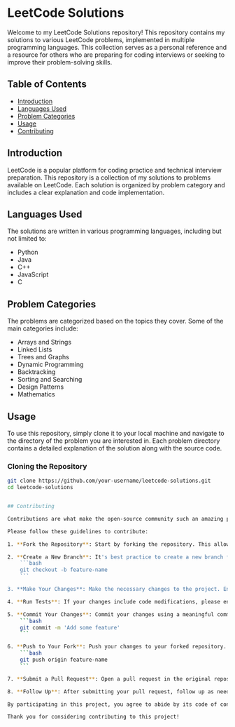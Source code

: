 # LeetCode Solutions

Welcome to my LeetCode Solutions repository! This repository contains my solutions to various LeetCode problems, implemented in multiple programming languages. This collection serves as a personal reference and a resource for others who are preparing for coding interviews or seeking to improve their problem-solving skills.

## Table of Contents

- [Introduction](#introduction)
- [Languages Used](#languages-used)
- [Problem Categories](#problem-categories)
- [Usage](#usage)
- [Contributing](#contributing)



## Introduction

LeetCode is a popular platform for coding practice and technical interview preparation. This repository is a collection of my solutions to problems available on LeetCode. Each solution is organized by problem category and includes a clear explanation and code implementation.

## Languages Used

The solutions are written in various programming languages, including but not limited to:

- Python
- Java
- C++
- JavaScript
- C

## Problem Categories

The problems are categorized based on the topics they cover. Some of the main categories include:

- Arrays and Strings
- Linked Lists
- Trees and Graphs
- Dynamic Programming
- Backtracking
- Sorting and Searching
- Design Patterns
- Mathematics

## Usage

To use this repository, simply clone it to your local machine and navigate to the directory of the problem you are interested in. Each problem directory contains a detailed explanation of the solution along with the source code.

### Cloning the Repository

```bash
git clone https://github.com/your-username/leetcode-solutions.git
cd leetcode-solutions


## Contributing

Contributions are what make the open-source community such an amazing place to learn, inspire, and create. Any contributions you make are **greatly appreciated**.

Please follow these guidelines to contribute:

1. **Fork the Repository**: Start by forking the repository. This allows you to freely experiment with changes without affecting the original project.

2. **Create a New Branch**: It's best practice to create a new branch for each significant change or feature. This makes it easier to manage multiple contributions at once and keep your changes organized.
    ```bash
    git checkout -b feature-name
    ```

3. **Make Your Changes**: Make the necessary changes to the project. Ensure your code is clean, and follows the project's coding standards and style. Write clear, concise commit messages.

4. **Run Tests**: If your changes include code modifications, please ensure you run the existing tests and add new tests if applicable to ensure your changes do not break any functionality.

5. **Commit Your Changes**: Commit your changes using a meaningful commit message.
    ```bash
    git commit -m 'Add some feature'
    ```

6. **Push to Your Fork**: Push your changes to your forked repository.
    ```bash
    git push origin feature-name
    ```

7. **Submit a Pull Request**: Open a pull request in the original repository. Provide a clear description of your changes and the reason why they should be merged. Be responsive to any comments or requests for changes from the repository maintainers.

8. **Follow Up**: After submitting your pull request, follow up as needed. Engage with feedback from repository maintainers and other contributors to refine your submission.

By participating in this project, you agree to abide by its code of conduct.

Thank you for considering contributing to this project!


